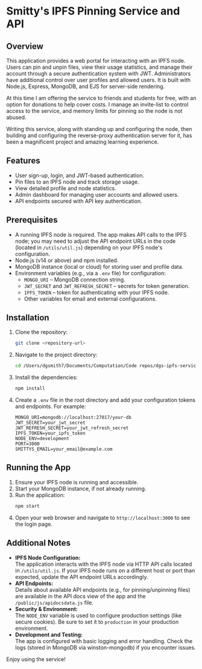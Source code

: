 # Smitty's IPFS Pinning Service and API

## Overview

This application provides a web portal for interacting with an IPFS node. Users can pin and unpin files, view their usage statistics, and manage their account through a secure authentication system with JWT. Administrators have additional control over user profiles and allowed users. It is built with Node.js, Express, MongoDB, and EJS for server-side rendering.

At this time I am offering the service to friends and students for free, with an option for donations to help cover costs. I manage an invite-list to control access to the service, and memory limits for pinning so the node is not abused.

Writing this service, along with standing up and configuring the node, then building and configuring the reverse-proxy authentication server for it, has been a magnificent project and amazing learning experience.

## Features

- User sign-up, login, and JWT-based authentication.
- Pin files to an IPFS node and track storage usage.
- View detailed profile and node statistics.
- Admin dashboard for managing user accounts and allowed users.
- API endpoints secured with API key authentication.

## Prerequisites

- A running IPFS node is required. The app makes API calls to the IPFS node; you may need to adjust the API endpoint URLs in the code (located in `/utils/util.js`) depending on your IPFS node's configuration.
- Node.js (v14 or above) and npm installed.
- MongoDB instance (local or cloud) for storing user and profile data.
- Environment variables (e.g., via a `.env` file) for configuration:
  - `MONGO_URI` – MongoDB connection string.
  - `JWT_SECRET` and `JWT_REFRESH_SECRET` – secrets for token generation.
  - `IPFS_TOKEN` – token for authenticating with your IPFS node.
  - Other variables for email and external configurations.

## Installation

1. Clone the repository:
   ```bash
   git clone <repository-url>
   ```
2. Navigate to the project directory:
   ```bash
   cd /Users/dgsmith7/Documents/Computation/Code repos/dgs-ipfs-service
   ```
3. Install the dependencies:
   ```bash
   npm install
   ```
4. Create a `.env` file in the root directory and add your configuration tokens and endpoints. For example:
   ```
   MONGO_URI=mongodb://localhost:27017/your-db
   JWT_SECRET=your_jwt_secret
   JWT_REFRESH_SECRET=your_jwt_refresh_secret
   IPFS_TOKEN=your_ipfs_token
   NODE_ENV=development
   PORT=3000
   SMITTYS_EMAIL=your_email@example.com
   ```

## Running the App

1. Ensure your IPFS node is running and accessible.
2. Start your MongoDB instance, if not already running.
3. Run the application:
   ```bash
   npm start
   ```
4. Open your web browser and navigate to `http://localhost:3000` to see the login page.

## Additional Notes

- **IPFS Node Configuration:**  
  The application interacts with the IPFS node via HTTP API calls located in `/utils/util.js`. If your IPFS node runs on a different host or port than expected, update the API endpoint URLs accordingly.
- **API Endpoints:**  
  Details about available API endpoints (e.g., for pinning/unpinning files) are available in the API docs view of the app and the `/public/js/apidocsdata.js` file.
- **Security & Environment:**  
  The `NODE_ENV` variable is used to configure production settings (like secure cookies). Be sure to set it to `production` in your production environment.
- **Development and Testing:**  
  The app is configured with basic logging and error handling. Check the logs (stored in MongoDB via winston-mongodb) if you encounter issues.

Enjoy using the service!
